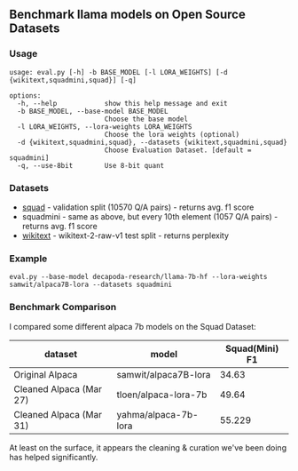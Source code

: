 ## Benchmark llama models on Open Source Datasets

### Usage
```
usage: eval.py [-h] -b BASE_MODEL [-l LORA_WEIGHTS] [-d {wikitext,squadmini,squad}] [-q]

options:
  -h, --help            show this help message and exit
  -b BASE_MODEL, --base-model BASE_MODEL
                        Choose the base model
  -l LORA_WEIGHTS, --lora-weights LORA_WEIGHTS
                        Choose the lora weights (optional)
  -d {wikitext,squadmini,squad}, --datasets {wikitext,squadmini,squad}
                        Choose Evaluation Dataset. [default = squadmini]
  -q, --use-8bit        Use 8-bit quant
```

### Datasets

- [squad](https://huggingface.co/datasets/squad) - validation split (10570 Q/A pairs) - returns avg. f1 score
- squadmini - same as above, but every 10th element (1057 Q/A pairs) - returns avg. f1 score
- [wikitext](https://huggingface.co/datasets/wikitext) - wikitext-2-raw-v1 test split - returns perplexity

### Example
`eval.py --base-model decapoda-research/llama-7b-hf --lora-weights samwit/alpaca7B-lora --datasets squadmini`

### Benchmark Comparison
I compared some different alpaca 7b models on the Squad Dataset:

dataset | model | Squad(Mini) F1 
------- | ----- | ---------
Original Alpaca | samwit/alpaca7B-lora | 34.63
Cleaned Alpaca (Mar 27)  | tloen/alpaca-lora-7b | 49.64
Cleaned Alpaca (Mar 31)  | yahma/alpaca-7b-lora | 55.229

At least on the surface, it appears the cleaning & curation we've been doing has helped significantly.